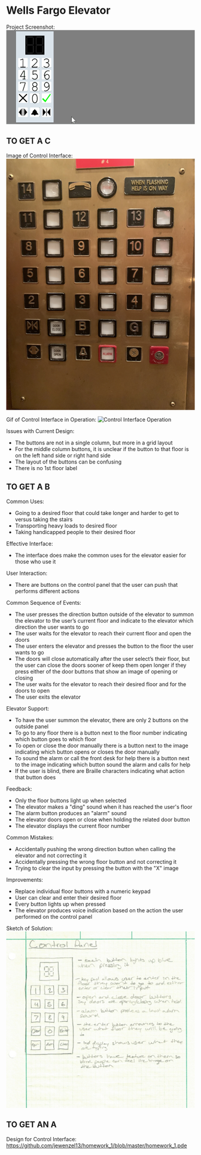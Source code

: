 # Wells Fargo Elevator

Project Screenshot:
  ![Project Screenshot](hw1.wenzel.gif)
  
## TO GET A C

  Image of Control Interface:
    ![Control Interface](Elevator.png)

  Gif of Control Interface in Operation:
    ![Control Interface Operation](Elevator_Interface_Operation.gif)

  Issues with Current Design:
  - The buttons are not in a single column, but more in a grid layout
  - For the middle column buttons, it is unclear if the button to that floor is on the left hand side or right hand side
  - The layout of the buttons can be confusing
  - There is no 1st floor label

## TO GET A B

  Common Uses:
  - Going to a desired floor that could take longer and harder to get to versus taking the stairs
  - Transporting heavy loads to desired floor
  - Taking handicapped people to their desired floor

  Effective Interface:
  - The interface does make the common uses for the elevator easier for those who use it

  User Interaction:
  - There are buttons on the control panel that the user can push that performs different actions

  Common Sequence of Events:
  - The user presses the direction button outside of the elevator to summon the elevator to the user’s current floor and indicate to the elevator which direction the user wants to go
  - The user waits for the elevator to reach their current floor and open the doors
  - The user enters the elevator and presses the button to the floor the user wants to go
  - The doors will close automatically after the user select’s their floor, but the user can close the doors sooner of keep them open longer if they press either of the door buttons that show an image of opening or closing
  - The user waits for the elevator to reach their desired floor and for the doors to open
  - The user exits the elevator

  Elevator Support:
  - To have the user summon the elevator, there are only 2 buttons on the outside panel
  - To go to any floor there is a button next to the floor number indicating which button goes to which floor
  - To open or close the door manually there is a button next to the image indicating which button opens or closes the door manually
  - To sound the alarm or call the front desk for help there is a button next to the image indicating which button sound the alarm and calls for help
  - If the user is blind, there are Braille characters indicating what action that button does

  Feedback:
  - Only the floor buttons light up when selected
  - The elevator makes a "ding" sound when it has reached the user's floor
  - The alarm button produces an "alarm" sound
  - The elevator doors open or close when holding the related door button
  - The elevator displays the current floor number

  Common Mistakes:
  - Accidentally pushing the wrong direction button when calling the elevator and not correcting it
  - Accidentally pressing the wrong floor button and not correcting it
  - Trying to clear the input by pressing the button with the "X" image

  Improvements:
  - Replace individual floor buttons with a numeric keypad
  - User can clear and enter their desired floor
  - Every button lights up when pressed
  - The elevator produces voice indication based on the action the user performed on the control panel

  Sketch of Solution:
    ![Sketch](Elevator_Interface_Sketch.png)

## TO GET AN A

  Design for Control Interface:
    https://github.com/jewenzel13/homework_1/blob/master/homework_1.pde
